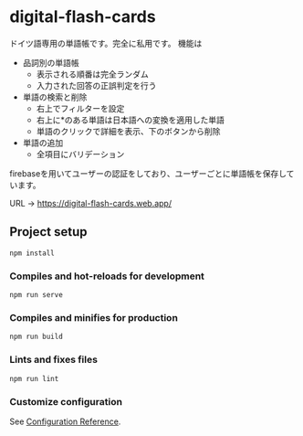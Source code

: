 # digital-flash-cards

ドイツ語専用の単語帳です。完全に私用です。
機能は
- 品詞別の単語帳
    - 表示される順番は完全ランダム
    - 入力された回答の正誤判定を行う
- 単語の検索と削除
    - 右上でフィルターを設定
    - 右上に*のある単語は日本語への変換を適用した単語
    - 単語のクリックで詳細を表示、下のボタンから削除
- 単語の追加
    - 全項目にバリデーション

firebaseを用いてユーザーの認証をしており、ユーザーごとに単語帳を保存しています。

URL -> https://digital-flash-cards.web.app/

## Project setup
```
npm install
```

### Compiles and hot-reloads for development
```
npm run serve
```

### Compiles and minifies for production
```
npm run build
```

### Lints and fixes files
```
npm run lint
```

### Customize configuration
See [Configuration Reference](https://cli.vuejs.org/config/).
